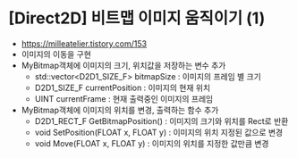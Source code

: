 # [Direct2D] 비트맵 이미지 움직이기 (1)
- https://milleatelier.tistory.com/153
- 이미지의 이동을 구현
- MyBitmap객체에 이미지의 크기, 위치값을 저장하는 변수 추가
  - std::vector<D2D1_SIZE_F> bitmapSize : 이미지의 프레임 별 크기
  - D2D1_SIZE_F currentPosition : 이미지의 현재 위치
  - UINT currentFrame : 현재 출력중인 이미지의 프레임
- MyBitmap객체에 이미지의 위치를 변경, 출력하는 함수 추가
  - D2D1_RECT_F GetBitmapPosition() : 이미지의 크기와 위치를 Rect로 반환
  - void SetPosition(FLOAT x, FLOAT y) : 이미지의 위치 지정된 값으로 변경
  - void Move(FLOAT x, FLOAT y) : 이미지의 위치를 지정한 값만큼 변경
